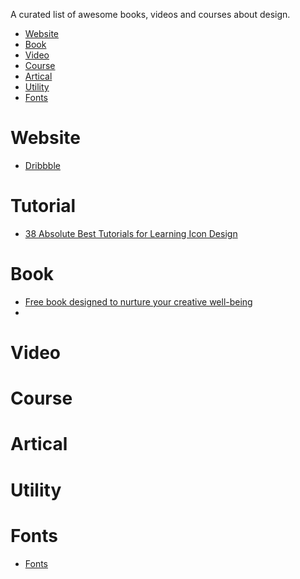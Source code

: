 A curated list of awesome books, videos and courses about design. 

- [Website](#website)
- [Book](#book)
- [Video](#video)
- [Course](#course)
- [Artical](#artical)
- [Utility](#utility)
- [Fonts](#fonts)

# Website
* [Dribbble](http://dribbble.com/)

# Tutorial
* [38 Absolute Best Tutorials for Learning Icon Design](http://designm.ag/graphic-design/38-best-tutorials-for-icon-design/)

# Book

* [Free book designed to nurture your creative well-being](http://www.creativebloq.com/design/free-ebooks-designers-7133700)
* [](http://design.tutsplus.com/ebooks)

# Video

# Course


# Artical

# Utility

# Fonts

* [Fonts](http://designfiles.net/blog/free-fonts-for-commercial-use/)

